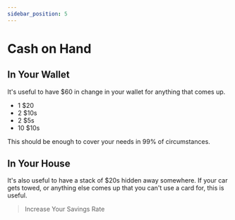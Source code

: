 ```yaml
---
sidebar_position: 5
---
```


# Cash on Hand

## In Your Wallet

It's useful to have $60 in change in your wallet for anything that comes up. 
- 1 $20
- 2 $10s
- 2 $5s
- 10 $10s

This should be enough to cover your needs in 99% of circumstances.

## In Your House

It's also useful to have a stack of $20s hidden away somewhere. If your car gets towed, or anything else comes up that you can't use a card for, this is useful.

>Increase Your Savings Rate